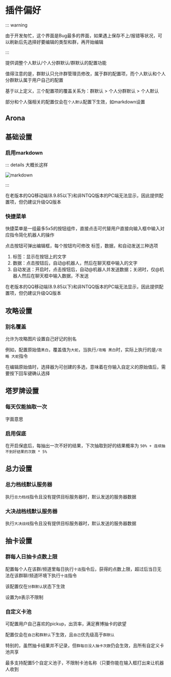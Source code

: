 # 插件偏好

::: warning

由于开发匆忙，这个界面是Bug最多的界面，如果遇上保存不上/报错等状况，可以刷新后先选择好要编辑的类型和群，再开始编辑

:::

提供调整个人默认/个人分群默认/群默认的配置功能

值得注意的是，群默认只允许群管理员修改，属于群的配置项，而个人默认和个人分群默认属于用户自己的配置

基于以上定义，三个配置项的覆盖关系为：群默认 > 个人分群默认 > 个人默认

部分和个人强相关的配置仅会在`个人默认`配置下生效，如markdown设置

## Arona

## 基础设置

### 启用markdown

::: details 大概长这样

<img src="/image/webui/plugins/markdown.webp" alt="markdown" />

:::

在老版本的QQ移动端(8.9.85以下)和非NTQQ版本的PC端无法显示，因此提供配置项，但仍建议升级QQ版本

### 快捷菜单

快捷菜单是一组最多5x5的按钮组件，直接点击可代替用户直接向输入框中输入对应指令简化机器人的操作

点击按钮可弹出编辑框，每个按钮均可修改 标签，数据，和自动发送三种选项

1. 标签：显示在按钮上的文字
2. 数据：点击按钮后，自动@机器人，然后在聊天框中输入的文字
3. 自动发送：开启时，点击按钮后，自动@机器人并发送数据；关闭时，仅@机器人然后在聊天框中输入数据，不发送

在老版本的QQ移动端(8.9.85以下)和非NTQQ版本的PC端无法显示，因此提供配置项，但仍建议升级QQ版本

## 攻略设置

### 别名覆盖

允许为攻略图片设置自己好记的别名

例如，配置原始值`黑白`，覆盖值为`大蛇`，当执行`/攻略 黑白`时，实际上执行的是`/攻略 大蛇`指令

在编辑原始值时，选择器为可创建的多选，意味着在你输入自定义的原始值后，需要按下回车键确认选择

## 塔罗牌设置

### 每天仅能抽取一次

字面意思

### 启用保底

在开启保底后，每抽出一次不好的结果，下次抽取到好的结果概率为 `50% + 连续抽不到好结果的次数 * 5%`

## 总力设置

### 总力档线默认服务器

执行`总力档线`指令且没有提供目标服务器时，默认发送的服务器数据

### 大决战档线默认服务器

执行`大决战线`指令且没有提供目标服务器时，默认发送的服务器数据

## 抽卡设置

### 群每人日抽卡点数上限

配置每个人在该群/频道里每日执行`十连`指令后，获得的点数上限，超过后当日无法在该群聊/频道环境下执行`十连`指令 <a id="gacha-config"> </a>

该配置仅在`分群默认`状态下生效

设置为`0`表示不限制

### 自定义卡池

可配置用户自己喜欢的pickup，出货率，满足赛博抽卡的欲望

配置仅会在`自己`和`群默认`下生效，且`自己`优先级高于`群默认`

特别的，虽然抽卡结果并不记录，但`群每日没人抽卡次数`仍会生效，且所有自定义卡池共享

最多支持配置5个自定义池子，不限制卡池名称（只要你能在输入框打出来让机器人收到